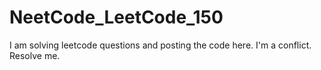 # NeetCode_LeetCode_150

I am solving leetcode questions and posting the code here.
I'm a conflict. Resolve me.
